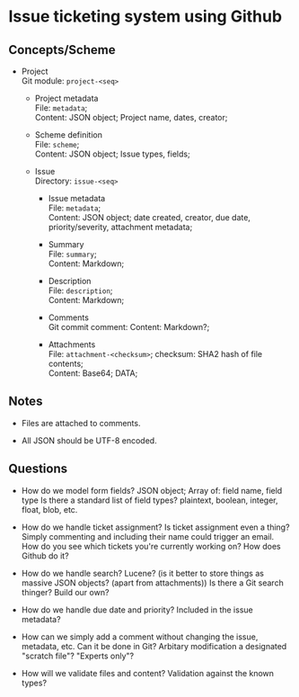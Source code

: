 Issue ticketing system using Github
===================================

Concepts/Scheme
---------------
* Project  
  Git module: `project-<seq>`

    * Project metadata  
      File: `metadata`;  
      Content: JSON object; Project name, dates, creator;

    * Scheme definition  
      File: `scheme`;  
      Content: JSON object; Issue types, fields;

    * Issue  
      Directory: `issue-<seq>`

        * Issue metadata  
          File: `metadata`;  
          Content: JSON object; date created, creator, due date, priority/severity, attachment metadata;

        * Summary  
          File: `summary`;  
          Content: Markdown;  

        * Description  
          File: `description`;  
          Content: Markdown;  

        * Comments  
          Git commit comment: 
          Content: Markdown?;  

        * Attachments  
          File: `attachment-<checksum>`; checksum: SHA2 hash of file contents;  
          Content: Base64; DATA;

Notes
-----
* Files are attached to comments.

* All JSON should be UTF-8 encoded.

Questions
---------
* How do we model form fields?
  JSON object; Array of: field name, field type
  Is there a standard list of field types? plaintext, boolean, integer, float, blob, etc.

* How do we handle ticket assignment?
  Is ticket assignment even a thing? Simply commenting and including their name could trigger an email.
  How do you see which tickets you're currently working on?
  How does Github do it?

* How do we handle search?
  Lucene? (is it better to store things as massive JSON objects? (apart from attachments))
  Is there a Git search thinger?
  Build our own?

* How do we handle due date and priority?
  Included in the issue metadata?

* How can we simply add a comment without changing the issue, metadata, etc.
  Can it be done in Git?  Arbitary modification a designated "scratch file"? "Experts only"?

* How will we validate files and content?
  Validation against the known types?
